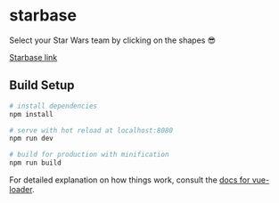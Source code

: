 # starbase

Select your Star Wars team by clicking on the shapes :sunglasses:

[Starbase link](https://www.sw-chargen.herokuapp.com)

## Build Setup

``` bash
# install dependencies
npm install

# serve with hot reload at localhost:8080
npm run dev

# build for production with minification
npm run build
```

For detailed explanation on how things work, consult the [docs for vue-loader](http://vuejs.github.io/vue-loader).
